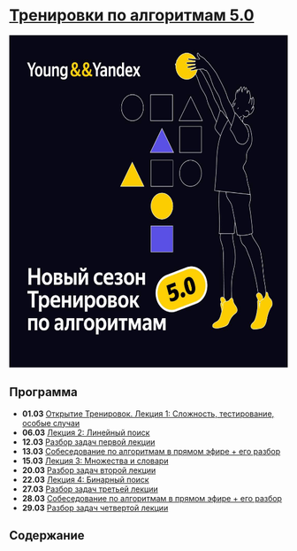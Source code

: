 # [Тренировки по алгоритмам 5.0](https://yandex.ru/yaintern/algorithm-training)

<img src="start_photo.jpg" width="600" height="600">

## Программа
- **01.03** [Открытие Тренировок. Лекция 1: Сложность, тестирование, особые случаи](https://youtube.com/live/SVkJ77_Fl1o?feature=share)
- **06.03** [Лекция 2: Линейный поиск](https://youtube.com/live/7P4yu7rQADI?feature=share)
- **12.03** [Разбор задач первой лекции](https://youtube.com/live/IesJVRj-Q40?feature=share)
- **13.03** [Собеседование по алгоритмам в прямом эфире + его разбор](https://youtube.com/live/dRHexm-A9yc?feature=share)
- **15.03** [Лекция 3: Множества и словари](https://youtube.com/live/jQOnYzW8ZOE?feature=share)
- **20.03** [Разбор задач второй лекции](https://youtube.com/live/PyLX9vzrwqY?feature=share)
- **22.03** [Лекция 4: Бинарный поиск](https://youtube.com/live/-B6xvDeGyPg?feature=share)
- **27.03** [Разбор задач третьей лекции](https://youtube.com/live/GQdvaoPxbZE?feature=share)
- **28.03** [Собеседование по алгоритмам в прямом эфире + его разбор](https://youtube.com/live/P5q5jr8Vmgw?feature=share)
- **29.03** [Разбор задач четвертой лекции](https://youtube.com/live/H2qC2rFES-s?feature=share)
## Содержание
